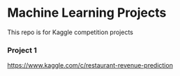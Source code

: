# Machine Learning Projects

This repo is for Kaggle competition projects

### Project 1
https://www.kaggle.com/c/restaurant-revenue-prediction
